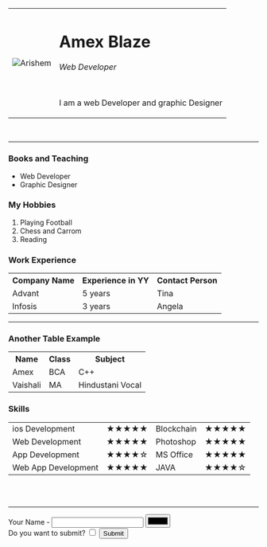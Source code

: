 <!DOCTYPE html>
<html lang="en">
<head>
  <meta charset="UTF-8">
  <meta http-equiv="X-UA-Compatible" content="IE=edge">
  <meta name="viewport" content="width=device-width, initial-scale=1.0">
  <title>Amex Blz</title>
  <link rel="stylesheet" href="styles.css">
</head>
<body>
  <table id="profile" cellspacing="20">
  <tr>
    <td><div class="circle-pic"><img src="https://dr282zn36sxxg.cloudfront.net/datastreams/f-d%3A63a970bba3eb84fc4f361bec56ec4f75234edd7e913110ded54a1cdc%2BIMAGE_THUMB_POSTCARD_TINY%2BIMAGE_THUMB_POSTCARD_TINY.1" alt="Arishem"></div></td>
  <td><h1>Amex Blaze</h1>
  <p><em> Web Developer</em></p>
  <br>
  <p>I am a web Developer and graphic Designer</p>
</td></tr>
  </table>
  <br>
  <hr noshade size="1px">
  <div id="high">
  <h3>Books and Teaching</h3>
  <ul>
    <li>Web Developer </li>
    <li>Graphic Designer</li>
  </ul>
  <h3>My Hobbies</h3>
  <ol>
    <li>Playing Football</li>
    <li>Chess and Carrom</li>
    <li>Reading</li>
  </ol>
</div>
  <h3><strong> Work Experience</strong></h3>
  <table id="Ex">
    <tr>
      <th>Company Name</th>
      <th>Experience in YY</th>
      <th>Contact Person</th>
    </tr>
    <tr>
      <td>Advant</td>
      <td>5 years</td>
      <td>Tina</td>
    </tr>
    <tr>
      <td>Infosis</td>
      <td>3 years</td>
      <td>Angela</td>
    </tr>
  </table>
  <hr noshade size="1px">
  <h3>Another Table Example</h3>
  <table id="Sub">
      <tr>
        <th>Name</th>
        <th>Class</th>
        <th>Subject</th>
      </tr>
      <tr>
        <td>Amex</td>
        <td>BCA</td>
        <td>C++</td>
      </tr>
      <tr>
        <td>Vaishali</td>
        <td>MA</td>
        <td>Hindustani Vocal</td>
      </tr>
  </table>
  <h3>Skills</h3>
  <table id="star">
    <tr>
      <td>ios Development</td>
      <td>★★★★★</td>
      <td>Blockchain</td>
      <td>★★★★★</td>
    </tr>
    <tr>
      <td>Web Development</td>
      <td>★★★★★</td>
      <td>Photoshop</td>
      <td>★★★★★</td>
    </tr>
    <tr>
      <td>App Development</td>
      <td>★★★★☆</td>
      <td>MS Office</td>
      <td>★★★★★</td>
    </tr>
    <tr>
      <td>Web App Development</td>
      <td>★★★★★</td>
      <td>JAVA</td>
      <td>★★★★☆</td>
    </tr>
  </table>
  <br>
  <br>
  <hr noshade size="2">
  <form action="index.html" method="post">
    <label>Your Name -</label>
    <input type="text">
    <input type="color"><br>
    <label for="">Do you want to submit?</label>
    <input type="checkbox">
    <input type="submit">
  </form>




 
</body>
</html>

